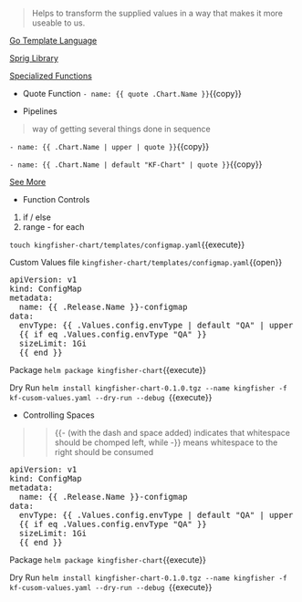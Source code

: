 >Helps to transform the supplied values in a way that makes it more useable to us.

[Go Template Language](https://golang.org/pkg/text/template/)

[Sprig Library](https://github.com/Masterminds/sprig)

[Specialized Functions](https://helm.sh/docs/howto/charts_tips_and_tricks/)

- Quote Function
`- name: {{ quote .Chart.Name }}`{{copy}}

- Pipelines
>way of getting several things done in sequence

`- name: {{ .Chart.Name | upper | quote }}`{{copy}}

`- name: {{ .Chart.Name | default "KF-Chart" | quote }}`{{copy}}

[See More](https://helm.sh/docs/chart_template_guide/functions_and_pipelines/)

- Function Controls
1. if / else
2. range - for each

`touch kingfisher-chart/templates/configmap.yaml`{{execute}}

Custom Values file `kingfisher-chart/templates/configmap.yaml`{{open}}

<pre class="file" data-filename="configmap.yaml" data-target="replace">
apiVersion: v1
kind: ConfigMap
metadata:
  name: {{ .Release.Name }}-configmap
data:
  envType: {{ .Values.config.envType | default "QA" | upper | quote }}
  {{ if eq .Values.config.envType "QA" }}
  sizeLimit: 1Gi
  {{ end }}
</pre>


Package
`helm package kingfisher-chart`{{execute}}

Dry Run
`helm install kingfisher-chart-0.1.0.tgz --name kingfisher -f kf-cusom-values.yaml --dry-run --debug `{{execute}}
- Controlling Spaces

>> {{- (with the dash and space added) indicates that whitespace should be chomped left, while -}} means whitespace to the right should be consumed

<pre class="file" data-filename="configmap.yaml" data-target="replace">
apiVersion: v1
kind: ConfigMap
metadata:
  name: {{ .Release.Name }}-configmap
data:
  envType: {{ .Values.config.envType | default "QA" | upper | quote }}
  {{ if eq .Values.config.envType "QA" }}
  sizeLimit: 1Gi
  {{ end }}
</pre>

Package
 `helm package kingfisher-chart`{{execute}}

Dry Run
`helm install kingfisher-chart-0.1.0.tgz --name kingfisher -f kf-cusom-values.yaml --dry-run --debug `{{execute}}
